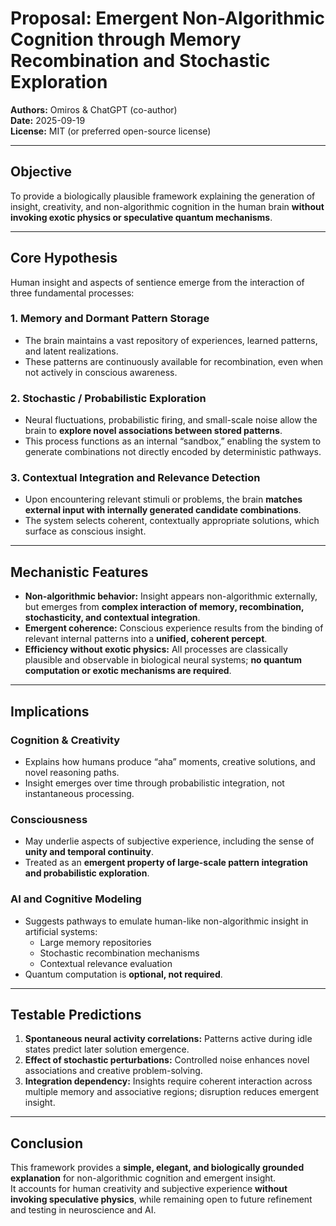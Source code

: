 # Proposal: Emergent Non-Algorithmic Cognition through Memory Recombination and Stochastic Exploration

**Authors:** Omiros & ChatGPT (co-author)  
**Date:** 2025-09-19  
**License:** MIT (or preferred open-source license)

---

## Objective
To provide a biologically plausible framework explaining the generation of insight, creativity, and non-algorithmic cognition in the human brain **without invoking exotic physics or speculative quantum mechanisms**.

---

## Core Hypothesis
Human insight and aspects of sentience emerge from the interaction of three fundamental processes:

### 1. Memory and Dormant Pattern Storage
- The brain maintains a vast repository of experiences, learned patterns, and latent realizations.  
- These patterns are continuously available for recombination, even when not actively in conscious awareness.

### 2. Stochastic / Probabilistic Exploration
- Neural fluctuations, probabilistic firing, and small-scale noise allow the brain to **explore novel associations between stored patterns**.  
- This process functions as an internal “sandbox,” enabling the system to generate combinations not directly encoded by deterministic pathways.

### 3. Contextual Integration and Relevance Detection
- Upon encountering relevant stimuli or problems, the brain **matches external input with internally generated candidate combinations**.  
- The system selects coherent, contextually appropriate solutions, which surface as conscious insight.

---

## Mechanistic Features
- **Non-algorithmic behavior:** Insight appears non-algorithmic externally, but emerges from **complex interaction of memory, recombination, stochasticity, and contextual integration**.  
- **Emergent coherence:** Conscious experience results from the binding of relevant internal patterns into a **unified, coherent percept**.  
- **Efficiency without exotic physics:** All processes are classically plausible and observable in biological neural systems; **no quantum computation or exotic mechanisms are required**.

---

## Implications

### Cognition & Creativity
- Explains how humans produce “aha” moments, creative solutions, and novel reasoning paths.  
- Insight emerges over time through probabilistic integration, not instantaneous processing.

### Consciousness
- May underlie aspects of subjective experience, including the sense of **unity and temporal continuity**.  
- Treated as an **emergent property of large-scale pattern integration and probabilistic exploration**.

### AI and Cognitive Modeling
- Suggests pathways to emulate human-like non-algorithmic insight in artificial systems:  
  - Large memory repositories  
  - Stochastic recombination mechanisms  
  - Contextual relevance evaluation  
- Quantum computation is **optional, not required**.

---

## Testable Predictions
1. **Spontaneous neural activity correlations:** Patterns active during idle states predict later solution emergence.  
2. **Effect of stochastic perturbations:** Controlled noise enhances novel associations and creative problem-solving.  
3. **Integration dependency:** Insights require coherent interaction across multiple memory and associative regions; disruption reduces emergent insight.

---

## Conclusion
This framework provides a **simple, elegant, and biologically grounded explanation** for non-algorithmic cognition and emergent insight.  
It accounts for human creativity and subjective experience **without invoking speculative physics**, while remaining open to future refinement and testing in neuroscience and AI.


